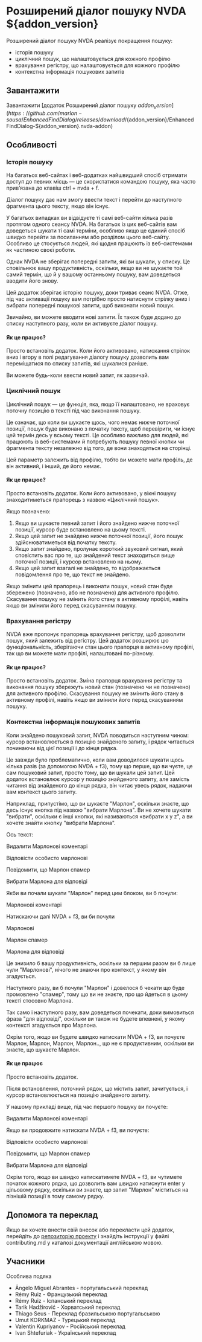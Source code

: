 # Розширений діалог пошуку NVDA ${addon_version}
Розширений діалог пошуку NVDA реалізує покращення пошуку:

* історія пошуку
* циклічний пошук, що налаштовується для кожного профілю
* врахування регістру, що налаштовується для кожного профілю
* контекстна інформація пошукових запитів

## Завантажити
Завантажити [додаток Розширений діалог пошуку ${addon_version}](https://github.com/marlon-sousa/EnhancedFindDialog/releases/download/${addon_version}/EnhancedFindDialog-${addon_version}.nvda-addon)

## Особливості

### Історія пошуку
На багатьох веб-сайтах і веб-додатках найшвидший спосіб отримати доступ до певних місць — це скористатися командою пошуку, яка часто прив’язана до клавіш ctrl + nvda + f.

Діалог пошуку дає нам змогу ввести текст і перейти до наступного фрагмента цього тексту, якщо він існує.

У багатьох випадках ви відвідуєте ті самі веб-сайти кілька разів протягом одного сеансу NVDA. На багатьох із цих веб-сайтів вам доведеться шукати ті самі терміни, особливо якщо це єдиний спосіб швидко перейти за посиланням або розділом цього веб-сайту.
Особливо це стосується людей, які щодня працюють із веб-системами як частиною своєї роботи.

Однак NVDA не зберігає попередні запити, які ви шукали, у списку. Це сповільнює вашу продуктивність, оскільки, якщо ви не шукаєте той самий термін, що й у вашому останньому пошуку, вам доведеться вводити його знову.

Цей додаток зберігає історію пошуку, доки триває сеанс NVDA. Отже, під час активації пошуку вам потрібно просто натиснути стрілку вниз і вибрати попередні пошукові запити, щоб виконати новий пошук.

Звичайно, ви можете вводити нові запити. Їх також буде додано до списку наступного разу, коли ви активуєте діалог пошуку.

#### Як це працює?

Просто встановіть додаток. Коли його активовано, натискання стрілок вниз і вгору в полі редагування діалогу пошуку дозволить вам переміщатися по списку запитів, які шукалися раніше.

Ви можете будь-коли ввести новий запит, як зазвичай.

### Циклічний пошук

Циклічний пошук — це функція, яка, якщо її налаштовано, не враховує поточну позицію в тексті під час виконання пошуку.

Це означає, що коли ви шукаєте щось, чого немає нижче поточної позиції, пошук буде виконано з початку тексту, щоб перевірити, чи існує цей термін десь у всьому тексті.
Це особливо важливо для людей, які працюють із веб-системами й потребують пошуку певної кнопки чи фрагмента тексту незалежно від того, де вони знаходяться на сторінці.

Цей параметр залежить від профілю, тобто ви можете мати профіль, де він активний, і інший, де його немає.

#### Як це працює?

Просто встановіть додаток. Коли його активовано, у вікні пошуку знаходитиметься прапорець з назвою «Циклічний пошук».

Якщо позначено:

1. Якщо ви шукаєте певний запит і його знайдено нижче поточної позиції, курсор буде встановлено на цьому тексті.
2. Якщо цей запит не знайдено нижче поточної позиції, його пошук здійснюватиметься від початку тексту.
3. Якщо запит знайдено, пролунає короткий звуковий сигнал, який сповістить вас про те, що знайдений текст знаходиться вище поточної позиції, і курсор встановлено на  ньому.
4. Якщо цей запит взагалі не знайдено, то відображається повідомлення про те, що текст не знайдено.

Якщо змінити цей прапорець і виконати пошук, новий стан буде збережено (позначено, або не позначено) для активного профілю. Скасування пошуку не змінить його стану в активному профілі, навіть якщо ви змінили його перед скасуванням пошуку.

### Врахування регістру

NVDA вже пропонує прапорець врахування регістру, щоб дозволити пошук, який залежить від регістру. Цей додаток розширює цю функціональність, зберігаючи стан цього прапорця в активному профілі, так що ви можете мати профілі, налаштовані по-різному.

#### Як це працює?

Просто встановіть додаток. Зміна прапорця врахування регістру та виконання пошуку збережуть новий стан (позначено чи не позначено) для активного профілю. Скасування пошуку не змінить його стану в активному профілі, навіть якщо ви змінили його перед скасуванням пошуку.

### Контекстна інформація пошукових запитів

Коли знайдено пошуковий запит, NVDA поводиться наступним чином: курсор встановлюється в позицію знайденого запиту, і рядок читається починаючи від цієї позиції і до кінця рядка.

Це завжди було проблематично, коли вам доводилося шукати щось кілька разів (за допомогою NVDA + f3), тому що перше, що ви чуєте, це сам 
пошуковий запит, просто тому, що ви шукали цей запит.
Цей додаток встановлює курсор у позицію знайденого запиту, але замість читання від знайденого до кінця рядка, він читає увесь рядок, надаючи вам контекст цього запиту.

Наприклад, припустімо, що ви шукаєте "Марлон", оскільки знаєте, що десь існує кнопка під назвою "вибрати Марлона". Ви не хочете шукати "вибрати", оскільки є інші кнопки, які називаються «вибрати x y z", а ви хочете знайти кнопку "вибрати Марлона".

Ось текст:

Видалити Марлонові коментарі

Відповісти особисто марлонові

Повідомити, що Марлон спамер

Вибрати Марлона для відповіді

Якби ви почали шукати "Марлон" перед цим блоком, ви б почули:

Марлонові коментарі

Натискаючи далі NVDA + f3, ви би почули

Марлонові

Марлон спамер

Марлона для відповіді

Це знизило б вашу продуктивність, оскільки за першим разом ви б лише чули "Марлонові", нічого не знаючи про  контекст, у якому він згадується.

Наступного разу, ви б почули "Марлон" і довелося б чекати що буде промовлено "спамер", тому що ви не знаєте, про що йдеться в цьому тексті стосовно Марлона.

Так само і наступного разу, вам доведеться почекати, доки вимовиться фраза "для відповіді", оскільки ви також не будете впевнені, у якому контексті згадується про Марлона.

Окрім того, якщо ви будете швидко натискати NVDA + f3, ви почуєте Марлон, Марлон, Марлон, Марлон.., що не є продуктивним, оскільки ви знаєте, що шукаєте Марлон.

#### Як це працює

Просто встановіть додаток.

Після встановлення, поточний рядок, що містить запит, зачитується, і курсор встановлюється на позицію знайденого запиту.

У нашому прикладі вище, під час першого пошуку ви почуєте:

Видалити Марлонові коментарі

Якщо ви продовжите натискати NVDA + f3, ви почуєте:

Відповісти особисто марлонові

Повідомити, що Марлон спамер

Вибрати Марлона для відповіді

Окрім того, якщо ви  швидко натискатимете NVDA + f3, ви чутимете початок кожного рядка, що дозволить вам швидко натиснути enter у цільовому рядку, оскільки ви знаєте, що запит "Марлон" міститься на пізнішій позиції в тому самому рядку.

## Допомога та переклад

Якщо ви хочете внести свій внесок або перекласти цей додаток, перейдіть до [репозиторію проекту](https://github.com/marlon-sousa/EnhancedFindDialog) і знайдіть інструкції у файлі contributing.md у каталозі документації англійською мовою.

## Учасники

Особлива подяка


* Ângelo Miguel Abrantes - португальський переклад
* Rémy Ruiz - Французький переклад
* Rémy Ruiz - Іспанський переклад
* Tarik Hadžirović - Хорватський переклад
*  Thiago Seus - Переклад бразильською португальською
* Umut KORKMAZ - Турецький переклад
* Valentin Kupriyanov - Російський переклад
* Ivan Shtefuriak - Український переклад
